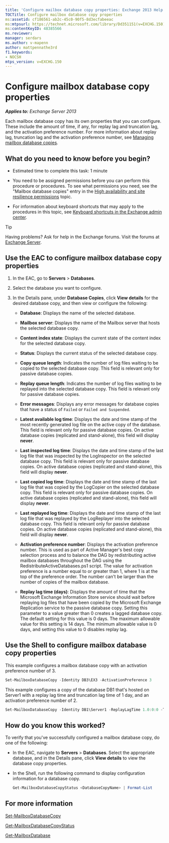 ```yaml
---
title: 'Configure mailbox database copy properties: Exchange 2013 Help'
TOCTitle: Configure mailbox database copy properties
ms:assetid: cf186561-ab2c-45c0-90f5-8d3ecfabeeac
ms:mtpsurl: https://technet.microsoft.com/library/Dd351151(v=EXCHG.150)
ms:contentKeyID: 48385566
ms.reviewer: 
manager: serdars
ms.author: v-mapenn
author: mattpennathe3rd
f1.keywords:
- NOCSH
mtps_version: v=EXCHG.150
---
```


# Configure mailbox database copy properties

_**Applies to:** Exchange Server 2013_

Each mailbox database copy has its own properties that you can configure. These include the amount of time, if any, for replay lag and truncation lag, and the activation preference number. For more information about replay lag, truncation lag and the activation preference number, see [Managing mailbox database copies](managing-mailbox-database-copies-exchange-2013-help.md).

## What do you need to know before you begin?

- Estimated time to complete this task: 1 minute

- You need to be assigned permissions before you can perform this procedure or procedures. To see what permissions you need, see the "Mailbox database copies" entry in the [High availability and site resilience permissions](high-availability-and-site-resilience-permissions-exchange-2013-help.md) topic.

- For information about keyboard shortcuts that may apply to the procedures in this topic, see [Keyboard shortcuts in the Exchange admin center](keyboard-shortcuts-in-the-exchange-admin-center-2013-help.md).

> [!TIP]
> Having problems? Ask for help in the Exchange forums. Visit the forums at [Exchange Server](https://go.microsoft.com/fwlink/p/?linkid=60612).

## Use the EAC to configure mailbox database copy properties

1. In the EAC, go to **Servers** \> **Databases**.

2. Select the database you want to configure.

3. In the Details pane, under **Database Copies**, click **View details** for the desired database copy, and then view or configure the following:

   - **Database**: Displays the name of the selected database.

   - **Mailbox server**: Displays the name of the Mailbox server that hosts the selected database copy.

   - **Content index state**: Displays the current state of the content index for the selected database copy.

   - **Status**: Displays the current status of the selected database copy.

   - **Copy queue length**: Indicates the number of log files waiting to be copied to the selected database copy. This field is relevant only for passive database copies.

   - **Replay queue length**: Indicates the number of log files waiting to be replayed into the selected database copy. This field is relevant only for passive database copies.

   - **Error messages**: Displays any error messages for database copies that have a status of `Failed` or `Failed and Suspended`.

   - **Latest available log time**: Displays the date and time stamp of the most recently generated log file on the active copy of the database. This field is relevant only for passive database copies. On active database copies (replicated and stand-alone), this field will display **never**.

   - **Last inspected log time**: Displays the date and time stamp of the last log file that was inspected by the LogInspector on the selected database copy. This field is relevant only for passive database copies. On active database copies (replicated and stand-alone), this field will display **never**.

   - **Last copied log time**: Displays the date and time stamp of the last log file that was copied by the LogCopier on the selected database copy. This field is relevant only for passive database copies. On active database copies (replicated and stand-alone), this field will display **never**.

   - **Last replayed log time**: Displays the date and time stamp of the last log file that was replayed by the LogReplayer into the selected database copy. This field is relevant only for passive database copies. On active database copies (replicated and stand-alone), this field will display **never**.

   - **Activation preference number**: Displays the activation preference number. This is used as part of Active Manager's best copy selection process and to balance the DAG by redistributing active mailbox databases throughout the DAG using the RedistributeActiveDatabases.ps1 script. The value for activation preference is a number equal to or greater than 1, where 1 is at the top of the preference order. The number can't be larger than the number of copies of the mailbox database.

   - **Replay lag time (days)**: Displays the amount of time that the Microsoft Exchange Information Store service should wait before replaying log files that have been copied by the Microsoft Exchange Replication service to the passive database copy. Setting this parameter to a value greater than 0 creates a lagged database copy. The default setting for this value is 0 days. The maximum allowable value for this setting is 14 days. The minimum allowable value is 0 days, and setting this value to 0 disables replay lag.

## Use the Shell to configure mailbox database copy properties

This example configures a mailbox database copy with an activation preference number of 3.

```powershell
Set-MailboxDatabaseCopy -Identity DB3\EX3 -ActivationPreference 3
```

This example configures a copy of the database DB1 that's hosted on Server1 with a replay lag time and truncation lag time of 1 day, and an activation preference number of 2.

```powershell
Set-MailboxDatabaseCopy -Identity DB1\Server1 -ReplayLagTime 1.0:0:0 -TruncationLagTime 1.0:0:0 -ActivationPreference 2
```

## How do you know this worked?

To verify that you've successfully configured a mailbox database copy, do one of the following:

- In the EAC, navigate to **Servers** \> **Databases**. Select the appropriate database, and in the Details pane, click **View details** to view the database copy properties.

- In the Shell, run the following command to display configuration information for a database copy.

  ```powershell
  Get-MailboxDatabaseCopyStatus <DatabaseCopyName> | Format-List
  ```

## For more information

[Set-MailboxDatabaseCopy](https://docs.microsoft.com/powershell/module/exchange/database-availability-groups/Set-MailboxDatabaseCopy)

[Get-MailboxDatabaseCopyStatus](https://docs.microsoft.com/powershell/module/exchange/database-availability-groups/Get-MailboxDatabaseCopyStatus)

[Get-MailboxDatabase](https://docs.microsoft.com/powershell/module/exchange/mailbox-databases-and-servers/Get-MailboxDatabase)
